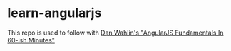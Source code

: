 # learn-angularjs

This repo is used to follow with [Dan Wahlin's "AngularJS Fundamentals In 60-ish Minutes"](https://www.youtube.com/watch?v=i9MHigUZKEM)
